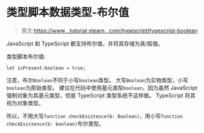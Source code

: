 # 类型脚本数据类型-布尔值

> 原文:[https://www . tutorial stearn . com/typescript/typescript-boolean](https://www.tutorialsteacher.com/typescript/typescript-boolean)

JavaScript 和 TypeScript 都支持布尔值，并将其存储为真/假值。

类型脚本布尔值:

`let isPresent:boolean = true;`

注意，布尔`Boolean`不同于小写`boolean`类型。 大写`Boolean`为实物类型，小写`boolean`为原始类型。 建议在代码中使用基元类型`boolean`，因为虽然 JavaScript 强制对象为其基元类型，但是 TypeScript 类型系统不这样做。 TypeScript 将其视为对象类型。

所以，不用大写`function checkExistence(b: Boolean)`，用小写`function checkExistence(b: boolean)`布尔类型。